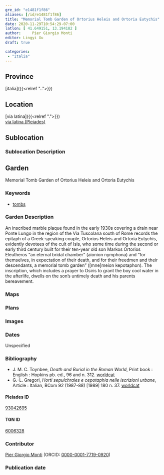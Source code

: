 ```yaml
---
gre_id: "e1481f1f86"
aliases: [/id/e1481f1f86]
title: "Memorial Tomb Garden of Ortorius Heleis and Ortoria Eutychis"
date: 2020-11-29T10:54:29-07:00
latlon: [ 41.649151, 13.194182 ]
author: 	Pier Giorgio Monti
editor: Lingyi Xu
draft: true

categories:
 - "italia"
---
```


## Province
[italia]({{<relref "..">}})

## Location

[via latina]({{<relref ".">}}) \
[via latina (Pleiades)](https://pleiades.stoa.org/places/93042695)

<!--### Location Description-->

<!-- LEAVE THIS BLANK FOR NOW -->

## Sublocation


### Sublocation Description



## Garden

Memorial Tomb Garden of Ortorius Heleis and Ortoria Eutychis

### Keywords

- [tombs](http://vocab.getty.edu/page/aat/300005926)

### Garden Description
An inscribed marble plaque found in the early 1930s covering a drain near Ponte Lungo in the region of the Via Tuscolana south of Rome records the epitaph of a Greek-speaking couple, Ortorios Heleis and Ortoria Eutychis, evidently devotees of the cult of Isis, who some time during the second or early third century built for their ten-year old son Markos Ortorios Eleutheros “an eternal bridal chamber” (aionion nymphona) and “for themselves, in expectation of their death, and for their freedmen and their descendants, a memorial tomb garden” ([mne]meion kepotaphon). The inscription, which includes a prayer to Osiris to grant the boy cool water in the afterlife, dwells on the son’s untimely death and his parents bereavement.

### Maps

<!--
{{< figure src="IMG_URL" alt="ALT_TEXT" title="CAPTION" >}}
-->

### Plans

### Images

### Dates
Unspecified

### Bibliography
- J. M. C. Toynbee, *Death and Burial in the Roman World*,  Print book : English : Hopkins pb. ed., 96 and n. 312. [worldcat](https://www.worldcat.org/title/death-and-burial-in-the-roman-world/oclc/833003812&referer=brief_results)
- G.-L. Gregori, *Horti sepulchrales e cepotaphia nelle iscrizioni urbane*, Article : Italian, BCom 92 (1987-88) [1989] 180 n. 37. [worldcat](https://www.worldcat.org/title/horti-sepulchrales-e-cepotaphia-nelle-iscrizioni-urbane/oclc/886794800&referer=brief_results)

<!--#### Periodo ID-->

<!-- [PERIODO_ID](https://pleiades.stoa.org/places/PLEIADES_ID) -->

#### Pleiades ID

[93042695](https://pleiades.stoa.org/places/93042695)

#### TGN ID
[6006328](http://vocab.getty.edu/tgn/6006328)

### Contributor

[	Pier Giorgio Monti](link) (ORCID: [0000-0001-7719-0920](https://orcid.org/0000-0001-7719-0920
))

### Publication date

<!--### Related articles-->

<!-- Links to other related articles. Leave blank for now -->